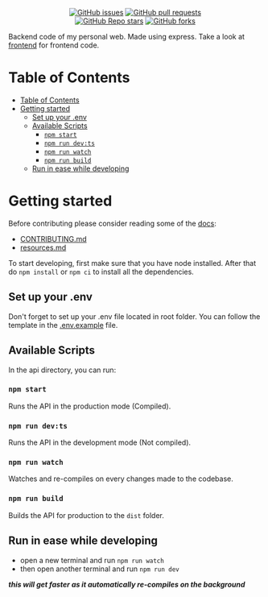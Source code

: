 <p align="center">
  <a href="https://github.com/Dadangdut33/Personal-Web-Backend/issues"><img alt="GitHub issues" src="https://img.shields.io/github/issues/Dadangdut33/Personal-Web-Backend"></a>
  <a href="https://github.com/Dadangdut33/Personal-Web-Backend/pulls"><img alt="GitHub pull requests" src="https://img.shields.io/github/issues-pr/Dadangdut33/Personal-Web-Backend"></a>
  <br />
  <a href="https://github.com/Dadangdut33/Personal-Web-Backend/stargazers"><img alt="GitHub Repo stars" src="https://img.shields.io/github/stars/Dadangdut33/Personal-Web-Backend?style=social"></a>
  <a href="https://github.com/Dadangdut33/Personal-Web-Backend/network/members"><img alt="GitHub forks" src="https://img.shields.io/github/forks/Dadangdut33/Personal-Web-Backend?style=social"></a>
</p>

Backend code of my personal web. Made using express. Take a look at [frontend](https://github.com/Dadangdut33/Personal-Web) for frontend code.

# Table of Contents

- [Table of Contents](#table-of-contents)
- [Getting started](#getting-started)
  - [Set up your .env](#set-up-your-env)
  - [Available Scripts](#available-scripts)
    - [`npm start`](#npm-start)
    - [`npm run dev:ts`](#npm-run-devts)
    - [`npm run watch`](#npm-run-watch)
    - [`npm run build`](#npm-run-build)
  - [Run in ease while developing](#run-in-ease-while-developing)

# Getting started

Before contributing please consider reading some of the [docs](docs):

- [CONTRIBUTING.md](docs/CONTRIBUTING.md)
- [resources.md](docs/resources.md)

To start developing, first make sure that you have node installed. After that do `npm install` or `npm ci` to install all the dependencies.

## Set up your .env

Don't forget to set up your .env file located in root folder. You can follow the template in the [.env.example](.env.example) file.

## Available Scripts

In the api directory, you can run:

### `npm start`

Runs the API in the production mode (Compiled).

### `npm run dev:ts`

Runs the API in the development mode (Not compiled).

### `npm run watch`

Watches and re-compiles on every changes made to the codebase.

### `npm run build`

Builds the API for production to the `dist` folder.

## Run in ease while developing

- open a new terminal and run `npm run watch`
- then open another terminal and run `npm run dev`

**_this will get faster as it automatically re-compiles on the background_**
